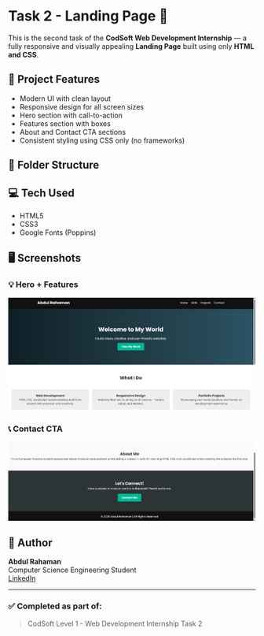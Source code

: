 # Task 2 - Landing Page 🚀

This is the second task of the **CodSoft Web Development Internship** — a fully responsive and visually appealing **Landing Page** built using only **HTML and CSS**.

## 🔧 Project Features

- Modern UI with clean layout
- Responsive design for all screen sizes
- Hero section with call-to-action
- Features section with boxes
- About and Contact CTA sections
- Consistent styling using CSS only (no frameworks)

## 📁 Folder Structure


## 💻 Tech Used

- HTML5
- CSS3
- Google Fonts (Poppins)

## 🖥️ Screenshots

### 💡 Hero + Features
![Hero Section](https://github.com/AbdulR1345/codsoft/blob/main/Task-2-LandingPage/hero.png?raw=true)

### 📞 Contact CTA
![Contact CTA](https://github.com/AbdulR1345/codsoft/blob/main/Task-2-LandingPage/contact.png?raw=true)

## 📌 Author

**Abdul Rahaman**  
Computer Science Engineering Student  
[LinkedIn](https://www.linkedin.com/in/abdul-rahaman-14b183320/) 

---

### ✅ Completed as part of:
> CodSoft Level 1 - Web Development Internship Task 2


